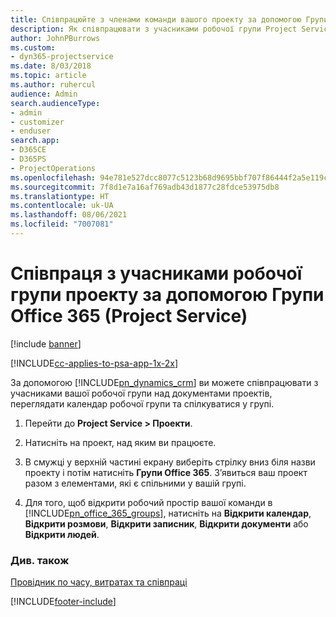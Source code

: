 ```yaml
---
title: Співпрацюйте з членами команди вашого проекту за допомогою Групи Office 365
description: Як співпрацювати з учасниками робочої групи Project Service за допомогою Груп Office 365
author: JohnPBurrows
ms.custom:
- dyn365-projectservice
ms.date: 8/03/2018
ms.topic: article
ms.author: ruhercul
audience: Admin
search.audienceType:
- admin
- customizer
- enduser
search.app:
- D365CE
- D365PS
- ProjectOperations
ms.openlocfilehash: 94e781e527dcc8077c5123b68d9695bbf707f86444f2a5e119c7594ee54e0da7
ms.sourcegitcommit: 7f8d1e7a16af769adb43d1877c28fdce53975db8
ms.translationtype: HT
ms.contentlocale: uk-UA
ms.lasthandoff: 08/06/2021
ms.locfileid: "7007081"
---
```

# <a name="collaborate-with-your-project-team-members-with-office-365-groups-project-service"></a>Співпраця з учасниками робочої групи проекту за допомогою Групи Office 365 (Project Service)

[!include [banner](../includes/psa-now-project-operations.md)]

[!INCLUDE[cc-applies-to-psa-app-1x-2x](../includes/cc-applies-to-psa-app-1x-2x.md)]

За допомогою [!INCLUDE[pn_dynamics_crm](../includes/pn-dynamics-crm.md)] ви можете співпрацювати з учасниками вашої робочої групи над документами проектів, переглядати календар робочої групи та спілкуватися у групі.  
  
1. Перейти до **Project Service > Проекти**.  
  
2. Натисніть на проект, над яким ви працюєте.  
  
3. В смужці у верхній частині екрану виберіть стрілку вниз біля назви проекту і потім натисніть **Групи Office 365**. З’явиться ваш проект разом з елементами, які є спільними у вашій групі.  
  
4. Для того, щоб відкрити робочий простір вашої команди в [!INCLUDE[pn_office_365_groups](../includes/pn-office-365-groups.md)], натисніть на **Відкрити календар**, **Відкрити розмови**, **Відкрити записник**, **Відкрити документи** або **Відкрити людей**.  
  
### <a name="see-also"></a>Див. також  
 [Провідник по часу, витратах та співпраці](../psa/time-expense-collaboration-guide.md)


[!INCLUDE[footer-include](../includes/footer-banner.md)]